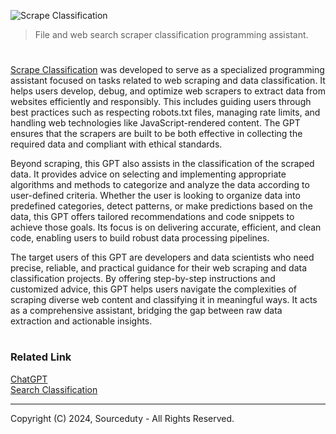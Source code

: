 ![Scrape Classification](https://github.com/user-attachments/assets/80ab89c6-e440-4a55-91b1-c61f297c65f4)

> File and web search scraper classification programming assistant.

#

[Scrape Classification](https://chatgpt.com/g/g-1urkvoagE-scrape-classification) was developed to serve as a specialized programming assistant focused on tasks related to web scraping and data classification. It helps users develop, debug, and optimize web scrapers to extract data from websites efficiently and responsibly. This includes guiding users through best practices such as respecting robots.txt files, managing rate limits, and handling web technologies like JavaScript-rendered content. The GPT ensures that the scrapers are built to be both effective in collecting the required data and compliant with ethical standards.

Beyond scraping, this GPT also assists in the classification of the scraped data. It provides advice on selecting and implementing appropriate algorithms and methods to categorize and analyze the data according to user-defined criteria. Whether the user is looking to organize data into predefined categories, detect patterns, or make predictions based on the data, this GPT offers tailored recommendations and code snippets to achieve those goals. Its focus is on delivering accurate, efficient, and clean code, enabling users to build robust data processing pipelines.

The target users of this GPT are developers and data scientists who need precise, reliable, and practical guidance for their web scraping and data classification projects. By offering step-by-step instructions and customized advice, this GPT helps users navigate the complexities of scraping diverse web content and classifying it in meaningful ways. It acts as a comprehensive assistant, bridging the gap between raw data extraction and actionable insights.

#
### Related Link

[ChatGPT](https://github.com/sourceduty/ChatGPT)
<br>
[Search Classification](https://github.com/sourceduty/Search_Classification)

***
Copyright (C) 2024, Sourceduty - All Rights Reserved.
